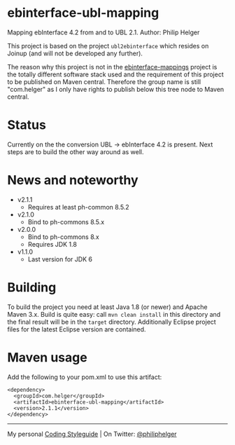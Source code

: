 # ebinterface-ubl-mapping
Mapping ebInterface 4.2 from and to UBL 2.1.
Author: Philip Helger

This project is based on the project `ubl2ebinterface` which resides on Joinup (and will not be developed any further).

The reason why this project is not in the [ebinterface-mappings](https://github.com/austriapro/ebinterface-mappings) project is the totally different software stack used and the requirement of this project to be published on Maven central. Therefore the group name is still "com.helger" as I only have rights to publish below this tree node to Maven central.

# Status
Currently on the the conversion UBL -> ebInterface 4.2 is present. Next steps are to build the other way around as well.

# News and noteworthy

  * v2.1.1
    * Requires at least ph-common 8.5.2
  * v2.1.0
    * Bind to ph-commons 8.5.x
  * v2.0.0
    * Bind to ph-commons 8.x
    * Requires JDK 1.8
  * v1.1.0
    * Last version for JDK 6    

# Building
To build the project you need at least Java 1.8 (or newer) and Apache Maven 3.x. Build is quite easy: call `mvn clean install` in this directory and the final result will be in the `target` directory.
Additionally Eclipse project files for the latest Eclipse version are contained.

# Maven usage
Add the following to your pom.xml to use this artifact:
```
<dependency>
  <groupId>com.helger</groupId>
  <artifactId>ebinterface-ubl-mapping</artifactId>
  <version>2.1.1</version>
</dependency>
```

---

My personal [Coding Styleguide](https://github.com/phax/meta/blob/master/CodeingStyleguide.md) |
On Twitter: <a href="https://twitter.com/philiphelger">@philiphelger</a>
